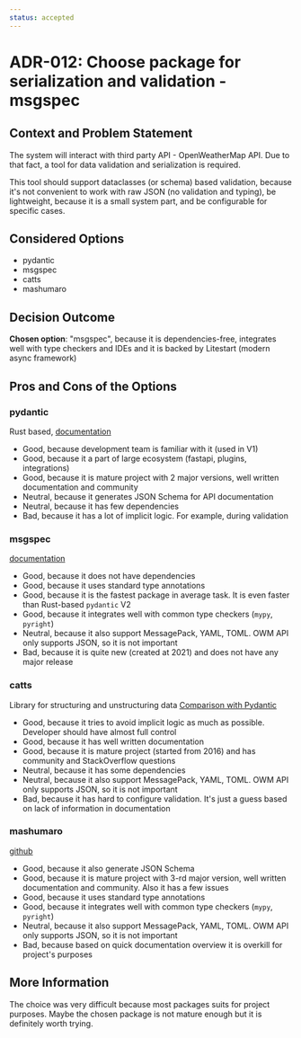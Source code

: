 ```yaml
---
status: accepted
---
```


# ADR-012: Choose package for serialization and validation - msgspec

## Context and Problem Statement

The system will interact with third party API - OpenWeatherMap API. Due to that fact, a tool for data validation and serialization is required.

This tool should support dataclasses (or schema) based validation, because it's not convenient to work with raw JSON (no validation and typing), be lightweight, because it is a small system part, and be configurable for specific cases.

## Considered Options

* pydantic
* msgspec
* catts
* mashumaro

## Decision Outcome

**Chosen option**: "msgspec", because
it is dependencies-free, integrates well with type checkers and IDEs and it is backed by Litestart (modern async framework)

## Pros and Cons of the Options

### pydantic

Rust based, [documentation](https://docs.pydantic.dev/latest/)

* Good, because development team is familiar with it (used in V1)
* Good, because it a part of large ecosystem (fastapi, plugins, integrations)
* Good, because it is mature project with 2 major versions, well written documentation and community
* Neutral, because it generates JSON Schema for API documentation
* Neutral, because it has few dependencies
* Bad, because it has a lot of implicit logic. For example, during validation

### msgspec

[documentation](https://jcristharif.com/msgspec/)

* Good, because it does not have dependencies
* Good, because it uses standard type annotations
* Good, because it is the fastest package in average task. It is even faster than Rust-based `pydantic` V2
* Good, because it integrates well with common type checkers (`mypy`, `pyright`)
* Neutral, because it also support MessagePack, YAML, TOML. OWM API only supports JSON, so it is not important
* Bad, because it is quite new (created at 2021) and does not have any major release

### catts

Library for structuring and unstructuring data
[Comparison with Pydantic](https://threeofwands.com/why-i-use-attrs-instead-of-pydantic/)

* Good, because it tries to avoid implicit logic as much as possible. Developer should have almost full control
* Good, because it has well written documentation
* Good, because it is mature project (started from 2016) and has community and StackOverflow questions
* Neutral, because it has some dependencies
* Neutral, because it also support MessagePack, YAML, TOML. OWM API only supports JSON, so it is not important
* Bad, because it has hard to configure validation. It's just a guess based on lack of information in documentation

### mashumaro

[github](https://github.com/Fatal1ty/mashumaro)

* Good, because it also generate JSON Schema
* Good, because it is mature project with 3-rd major version, well written documentation and community. Also it has a few issues
* Good, because it uses standard type annotations
* Good, because it integrates well with common type checkers (`mypy`, `pyright`)
* Neutral, because it also support MessagePack, YAML, TOML. OWM API only supports JSON, so it is not important
* Bad, because based on quick documentation overview it is overkill for project's purposes

## More Information

The choice was very difficult because most packages suits for project purposes. Maybe the chosen package is not mature enough but it is definitely worth trying.
